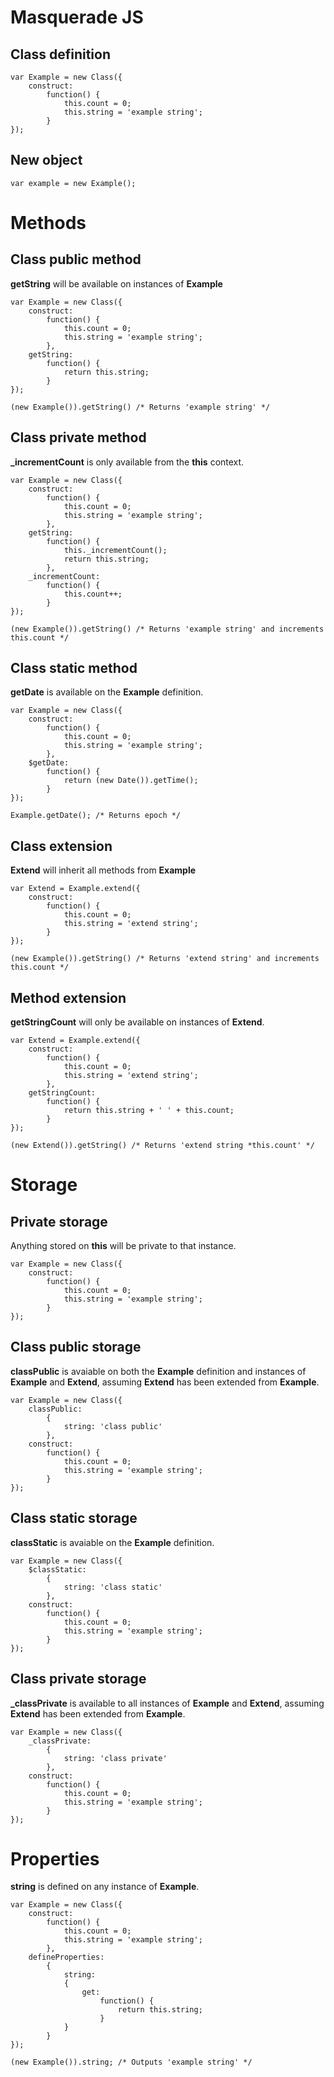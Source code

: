 # Masquerade JS

## Class definition

    var Example = new Class({
        construct:
            function() {
                this.count = 0;
                this.string = 'example string';
            }
    });

## New object

    var example = new Example();

# Methods

## Class public method

**getString** will be available on instances of **Example** 

    var Example = new Class({
        construct:
            function() {
                this.count = 0;
                this.string = 'example string';
            },
        getString:
            function() {
                return this.string;
            }
    });

    (new Example()).getString() /* Returns 'example string' */

## Class private method

**_incrementCount** is only available from the **this** context.

    var Example = new Class({
        construct:
            function() {
                this.count = 0;
                this.string = 'example string';
            },
        getString:
            function() {
                this._incrementCount();
                return this.string;
            },
        _incrementCount:
            function() {
                this.count++;
            }
    });

    (new Example()).getString() /* Returns 'example string' and increments this.count */

## Class static method

**getDate** is available on the **Example** definition.

    var Example = new Class({
        construct:
            function() {
                this.count = 0;
                this.string = 'example string';
            },
        $getDate:
            function() {
                return (new Date()).getTime();
            }
    });

    Example.getDate(); /* Returns epoch */

## Class extension

**Extend** will inherit all methods from **Example**

    var Extend = Example.extend({
        construct:
            function() {
                this.count = 0;
                this.string = 'extend string';
            }
    });

    (new Example()).getString() /* Returns 'extend string' and increments this.count */

## Method extension

**getStringCount** will only be available on instances of **Extend**.

    var Extend = Example.extend({
        construct:
            function() {
                this.count = 0;
                this.string = 'extend string';
            },
        getStringCount:
            function() {
                return this.string + ' ' + this.count;
            }
    });

    (new Extend()).getString() /* Returns 'extend string *this.count' */

# Storage

## Private storage

Anything stored on **this** will be private to that instance.

    var Example = new Class({
        construct:
            function() {
                this.count = 0;
                this.string = 'example string';
            }
    });

## Class public storage

**classPublic** is avaiable on both the **Example** definition and instances of **Example** and **Extend**, assuming **Extend** has been extended from **Example**.

    var Example = new Class({
        classPublic:
            {
                string: 'class public'
            },
        construct:
            function() {
                this.count = 0;
                this.string = 'example string';
            }
    });


## Class static storage

**classStatic** is avaiable on the **Example** definition.

    var Example = new Class({
        $classStatic:
            {
                string: 'class static'
            },
        construct:
            function() {
                this.count = 0;
                this.string = 'example string';
            }
    });

## Class private storage

**_classPrivate** is available to all instances of **Example** and **Extend**, assuming **Extend** has been extended from **Example**.

    var Example = new Class({
        _classPrivate:
            {
                string: 'class private'
            },
        construct:
            function() {
                this.count = 0;
                this.string = 'example string';
            }
    });

# Properties

**string** is defined on any instance of **Example**.

    var Example = new Class({
        construct:
            function() {
                this.count = 0;
                this.string = 'example string';
            },
        defineProperties:
            {
                string:
                {
                    get:
                        function() {
                            return this.string;
                        }
                }
            }
    });

    (new Example()).string; /* Outputs 'example string' */
